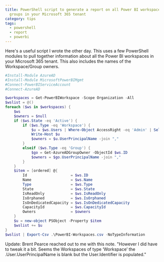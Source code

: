 ```yaml
---
title: PowerShell script to generate a report on all Power BI workspaces and
  groups in your Microsoft 365 tenant
category: tips
tags:
  - powershell
  - report
  - powerbi
---
```


Here's a useful script I wrote the other day. This uses a few PowerShell modules to pull together information about all the Power BI workspaces in your Microsoft 365 tenant. This also includes the names of the Workspace/Group owners.

```powershell
#Install-Module AzureAD
#Install-Module MicrosoftPowerBIMgmt
#Connect-PowerBIServiceAccount
#Connect-AzureAD

$workspaces = Get-PowerBIWorkspace -Scope Organization -All
$wslist = @()
foreach ($ws in $workspaces) {
    $ws
    $owners = $null
    if ($ws.State -eq 'Active') { 
        if ($ws.Type -eq 'Workspace') {
            $u = $ws.Users | Where-Object AccessRight -eq 'Admin' | Select-Object UserPrincipalName
            Write-Host $u
            $owners = $u.UserPrincipalName -join ","
        }
        elseif ($ws.Type -eq 'Group') {
            $go = Get-AzureADGroupOwner -ObjectId $ws.ID 
            $owners = $go.UserPrincipalName -join "," 
        }
    } 
    $item = [ordered] @{
        Id                    = $ws.ID
        Name                  = $ws.Name
        Type                  = $ws.Type
        State                 = $ws.State
        IsReadOnly            = $ws.IsReadOnly
        IsOrphaned            = $ws.IsOrphaned
        IsOnDedicatedCapacity = $ws.IsOnDedicatedCapacity
        CapacityId            = $ws.CapacityId
        Owners                = $owners
    }
    $u = new-object PSObject -Property $item
    $wslist += $u
}
$wslist | Export-Csv .\PowerBI-Workspaces.csv -NoTypeInformation
```
Update: Brent Pearce reached out to me with this note. "However I did have to tweak it a bit. Seems the Workspaces of type ‘Workspace’ the .User.UserPrincipalName is blank but the User.Identifier is populated."
